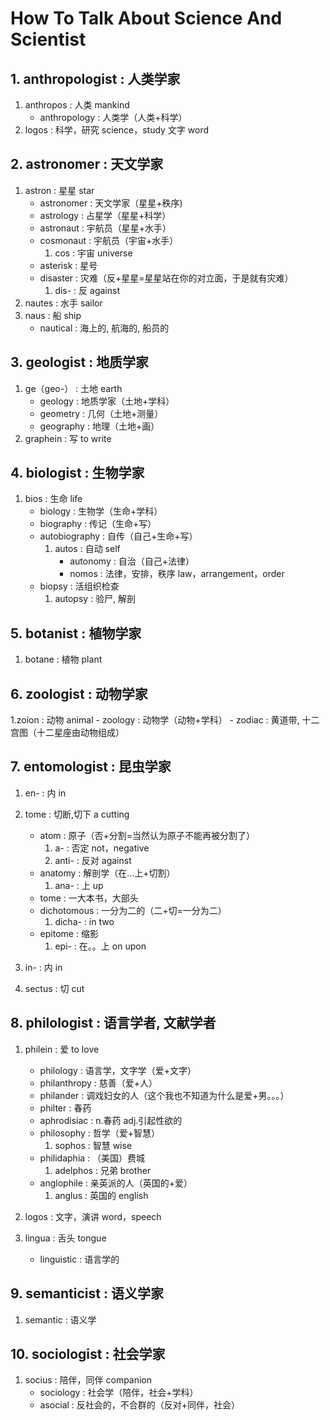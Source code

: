 # How To Talk About Science And Scientist


## 1. anthropologist  : 人类学家

1. anthropos                      	: 人类 mankind
	- anthropology               	: 人类学（人类+科学）
2. logos                           	:	科学，研究 science，study 文字 word

## 2. astronomer      :  天文学家

1. astron                          	: 	星星 star
	- astronomer                  	:	天文学家（星星+秩序)
	- astrology                     : 	占星学（星星+科学）
	- astronaut                     :	宇航员（星星+水手）
	- cosmonaut                   	:	宇航员（宇宙+水手）
		1. cos                      :	宇宙 universe
	- asterisk                      : 	星号
	- disaster                      :	灾难（反+星星=星星站在你的对立面，于是就有灾难）
		1. dis-                  	:   反 against
2. nautes                           : 	水手 sailor
3. naus                             :	船 ship
	- nautical                      :	海上的, 航海的, 船员的

## 3. geologist      :    地质学家

1. ge（geo-）        :          土地 earth
	- geology        :         地质学家（土地+学科）
	- geometry       :         几何（土地+测量）
	- geography      :         地理（土地+画）
2. graphein          :         写 to write


## 4. biologist       :     生物学家

1. bios              		:     生命 life
	- biology        		:     生物学（生命+学科）
	- biography      		:     传记（生命+写）
	- autobiography   		:     自传（自己+生命+写）
		1. autos       		:     自动 self
			- autonomy  	:     自治（自己+法律）
			- nomos     	:     法律，安排，秩序  law，arrangement，order
	- biopsy                :      活组织检查
		1. autopsy          :		验尸, 解剖

## 5. botanist        :     植物学家

1. botane            :		植物	plant

## 6. zoologist       :     动物学家

1.zoion               :               动物 animal
	- zoology         :               动物学（动物+学科）
	- zodiac          :               黄道带, 十二宫图（十二星座由动物组成）

## 7. entomologist    :  昆虫学家

1. en-                     : 	内 in
2. tome                    :	切断,切下 a cutting
	- atom                 : 	原子（否+分割=当然认为原子不能再被分割了）
		1. a-              : 	否定 not，negative
		2. anti-           :           反对 against
	- anatomy              :	解剖学（在...上+切割）
		1. ana-            :	上 up
	- tome                 :	一大本书，大部头
	- dichotomous        	:	一分为二的（二+切=一分为二）
		1. dicha-           :	in two
	- epitome               :	缩影
		1. epi-        		:   在。。上 on upon

3. in-                      : 	内 in
4. sectus                   :	切 cut



## 8. philologist     :     语言学者, 文献学者

1. philein              :    		爱 to love
	- philology         :     		语言学，文字学（爱+文字）
	- philanthropy      :   		慈善（爱+人）
	- philander         :   		调戏妇女的人（这个我也不知道为什么是爱+男。。。）
	- philter           :       	春药
	- aphrodisiac       :   		n.春药 adj.引起性欲的
	- philosophy        :   		哲学（爱+智慧）
		1. sophos       :           智慧 wise
	- philidaphia		: 			（美国）费城
		1. adelphos     :         	兄弟 brother
	- anglophile        :   		亲英派的人（英国的+爱）
		1. anglus       :           英国的 english


2. logos                 :   		文字，演讲 word，speech
3. lingua                :   		舌头 tongue
	- linguistic         :      	语言学的


## 9. semanticist      :  语义学家

1. semantic              :		语义学

## 10. sociologist    :   社会学家

1. socius                   :	陪伴，同伴 companion
	- sociology             : 	社会学（陪伴，社会+学科）
	- asocial               : 	反社会的，不合群的（反对+同伴，社会）
